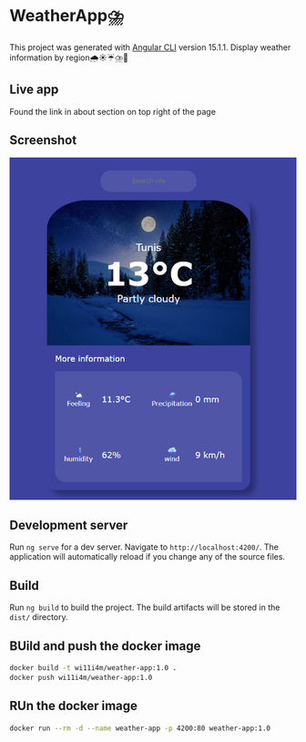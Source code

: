 # WeatherApp⛈️

This project was generated with [Angular CLI](https://github.com/angular/angular-cli) version 15.1.1.
Display weather information by region🌧️☀️☔⛈️🌈

## Live app

Found the link in about section on top right of the page

## Screenshot

![App Screenshot](src/assets/app-screenshot.png)

## Development server

Run `ng serve` for a dev server. Navigate to `http://localhost:4200/`. The application will automatically reload if you change any of the source files.

## Build

Run `ng build` to build the project. The build artifacts will be stored in the `dist/` directory.

## BUild and push the docker image
```sh
docker build -t wi11i4m/weather-app:1.0 .
docker push wi11i4m/weather-app:1.0
```

## RUn the docker image
```sh
docker run --rm -d --name weather-app -p 4200:80 weather-app:1.0
```